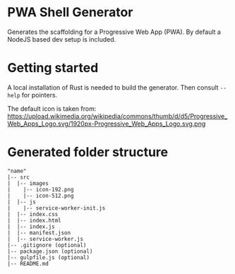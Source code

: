 # PWA Shell Generator

Generates the scaffolding for a Progressive Web App (PWA).
By default a NodeJS based dev setup is included.

# Getting started

A local installation of Rust is needed to build the generator.
Then consult `--help` for pointers.

The default icon is taken from:
https://upload.wikimedia.org/wikipedia/commons/thumb/d/d5/Progressive_Web_Apps_Logo.svg/1920px-Progressive_Web_Apps_Logo.svg.png

# Generated folder structure

```
"name"
|-- src
|  |-- images
|    |-- icon-192.png
|    |-- icon-512.png
|  |-- js
|    |-- service-worker-init.js
|  |-- index.css
|  |-- index.html
|  |-- index.js
|  |-- manifest.json
|  |-- service-worker.js
|-- .gitignore (optional)
|-- package.json (optional)
|-- gulpfile.js (optional)
|-- README.md
```